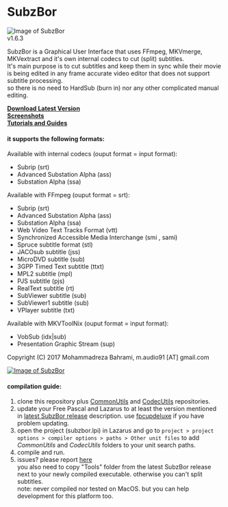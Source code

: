 # SubzBor  
![Image of SubzBor](https://github.com/m-audio91/SubzBor/raw/master/extra/icon/128.png)  
v1.6.3

SubzBor is a Graphical User Interface that uses FFmpeg, MKVmerge, MKVextract and it's own internal codecs to cut (split) subtitles.  
It's main purpose is to cut subtitles and keep them in sync while their movie is being edited in any frame accurate video editor that does not support subtitle processing.  
so there is no need to HardSub (burn in) nor any other complicated manual editing.  


[**Download Latest Version**](https://github.com/m-audio91/SubzBor/releases)  
[**Screenshots**](https://github.com/m-audio91/SubzBor/wiki/Screenshots)   
[**Tutorials and Guides**](https://github.com/m-audio91/SubzBor/wiki)  


#### it supports the following formats:
Available with internal codecs (ouput format = input format):
* Subrip (srt)
* Advanced Substation Alpha (ass)
* Substation Alpha (ssa)

Available with FFmpeg (ouput format = srt):
* Subrip (srt)
* Advanced Substation Alpha (ass)
* Substation Alpha (ssa)
* Web Video Text Tracks Format (vtt)
* Synchronized Accessible Media Interchange (smi , sami)
* Spruce subtitle format (stl)
* JACOsub subtitle (jss)
* MicroDVD subtitle (sub)
* 3GPP Timed Text subtitle (ttxt)
* MPL2 subtitle (mpl)
* PJS subtitle (pjs)
* RealText subtitle (rt)
* SubViewer subtitle (sub)
* SubViewer1 subtitle (sub)
* VPlayer subtitle (txt)

Available with MKVToolNix (ouput format = input format):
* VobSub (idx|sub)
* Presentation Graphic Stream (sup)

Copyright (C) 2017 Mohammadreza Bahrami, m.audio91 [AT] gmail.com   
  
[![Image of SubzBor](http://s1.softpedia-static.com/_img/sp100free.png?1)](http://www.softpedia.com/get/Multimedia/Video/Other-VIDEO-Tools/SubzBor.shtml#status)  
  
#### compilation guide:  
1. clone this repository plus [CommonUtils](https://github.com/m-audio91/CommonUtils) and [CodecUtils](https://github.com/m-audio91/CodecUtils) repositories.
2. update your Free Pascal and Lazarus to at least the version mentioned in [latest SubzBor release](https://github.com/m-audio91/SubzBor/releases) description. use [fpcupdeluxe](https://github.com/newpascal/fpcupdeluxe) if you have problem updating.
3. open the project (subzbor.lpi) in Lazarus and go to `project > project options > compiler options > paths > Other unit files` to add *CommonUtils* and *CodecUtils* folders to your unit search paths.
4. compile and run.
5. issues? please report [here](https://github.com/m-audio91/SubzBor/issues)  
you also need to copy "Tools" folder from the latest SubzBor release next to your newly compiled executable. otherwise you can't split subtitles.  
note: never compiled nor tested on MacOS. but you can help development for this platform too.  

